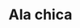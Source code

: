 ---
title: Ala chica
date: 
draft: false

# descripcion
description : Dije en plata 925.

materials: 

color: 

dimensions: Largo total 4 cm

code: 02-14-0880

type: "Dijes"

categories: []

price: $2.180,00

price_eftvo: $1.850,00

# Images
# first image will be shown in the product page
images:
  # - image: "images/path_to_image"
  # La ubicacion de las imagenes es imagenes/Dijes/Dijes.Plata/02-14-0880-ala-chica
  - image: "./images/dijes/plata/02-14-0880-ala-chica.jpg"
---